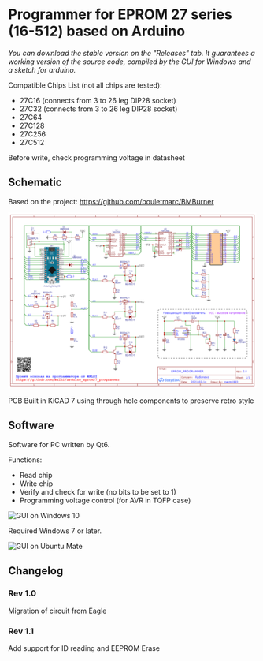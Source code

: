 # Programmer for EPROM 27 series (16-512) based on Arduino

*You can download the stable version on the "Releases" tab. It guarantees a working version of the source code, compiled by the GUI for Windows and a sketch for arduino.*

Compatible Chips List (not all chips are tested):

 * 27C16 (connects from 3 to 26 leg DIP28 socket)
 * 27C32 (connects from 3 to 26 leg DIP28 socket)
 * 27C64
 * 27C128
 * 27C256
 * 27C512

Before write, check programming voltage in datasheet

## Schematic

Based on the project: https://github.com/bouletmarc/BMBurner

![Schematic](https://github.com/walhi/arduino_eprom27_programmer/blob/master/imgs/sch.png)

PCB Built in KiCAD 7 using through hole components to preserve retro style

## Software

Software for PC written by Qt6.

Functions:

 * Read chip
 * Write chip
 * Verify and check for write (no bits to be set to 1)
 * Programming voltage control (for AVR in TQFP case)

![GUI on Windows 10](https://github.com/walhi/arduino_eprom27_programmer/blob/master/imgs/win.png)

Required Windows 7 or later.

![GUI on Ubuntu Mate](https://github.com/walhi/arduino_eprom27_programmer/blob/master/imgs/ubuntu_mate.png)

## Changelog
### Rev 1.0
Migration of circuit from Eagle

### Rev 1.1
Add support for ID reading and EEPROM Erase
